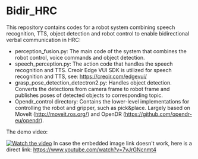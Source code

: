 # Bidir_HRC
This repository contains codes for a robot system combining speech recognition, TTS, object detection and robot control to enable bidirectional verbal communication in HRC:

  * perception_fusion.py: The main code of the system that combines the robot control, voice commands and object detection.
  * speech_perception.py: The action code that handles the speech recognition and TTS. Creoir Edge VUI SDK is utilized for speech recognition and TTS, see: https://creoir.com/edgevui/
  * grasp_pose_detection_detectron2.py: Handles object detection. Converts the detections from camera frame to robot frame and publishes poses of detected objects to corresponding topic.
  * Opendr_control directory: Contains the lower-level implementations for controlling the robot and gripper, such as pick&place. Largely based on MoveIt (http://moveit.ros.org/) and OpenDR (https://github.com/opendr-eu/opendr).

The demo video:

[![Watch the video](https://img.youtube.com/vi/7vJrGNcnmt4/maxresdefault.jpg)](https://youtu.be/7vJrGNcnmt4)
In case the embedded image link doesn't work, here is a direct link: https://www.youtube.com/watch?v=7vJrGNcnmt4 
